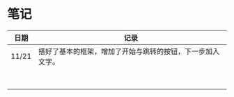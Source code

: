 # 笔记

| 日期  | 记录                                                       |
| ----- | ---------------------------------------------------------- |
| 11/21 | 搭好了基本的框架，增加了开始与跳转的按钮，下一步加入文字。 |
|       |                                                            |
|       |                                                            |
|       |                                                            |
|       |                                                            |
|       |                                                            |
|       |                                                            |
|       |                                                            |
|       |                                                            |

